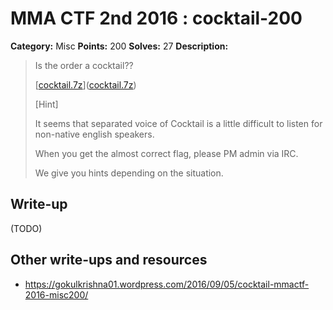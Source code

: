 # MMA CTF 2nd 2016 : cocktail-200

**Category:** Misc
**Points:** 200
**Solves:** 27
**Description:**

> Is the order a cocktail??
>
> [[cocktail.7z](./cocktail.7z)]([cocktail.7z](./cocktail.7z))
>
>
> [Hint]
>
> It seems that separated voice of Cocktail is a little difficult to listen for non-native english speakers.
>
> When you get the almost correct flag, please PM admin via IRC.
>
> We give you hints depending on the situation.


## Write-up

(TODO)

## Other write-ups and resources

* https://gokulkrishna01.wordpress.com/2016/09/05/cocktail-mmactf-2016-misc200/
